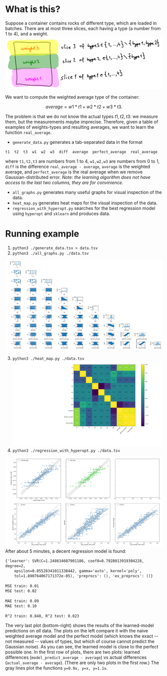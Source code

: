 # What is this?

Suppose a container contains rocks of different type, which are loaded in batches. There are at most three slices, each having a type (a number from 1 to 4), and a weight.
![](20241013233639.png)

We want to compute the weighted average type of the container:
```math
average = w1*t1 + w2*t2 + w3*t3.
```
The problem is that we do not know the actual types $t1,t2,t3$: we measure them, but the measurements maybe imprecise. Therefore, given a table of examples of weights-types and resulting averages, we want to learn the function `real_average`.

- `generate_data.py` generates a tab-separated data in the format
```
t1  t2  t3  w1  w2  w3  diff  average  perfect_average  real_average
```
  where  `t1,t2,t3` are numbers from 1 to 4, `w1,w2,w3` are numbers from 0 to 1, `diff` is the difference `real_average - average`, `average` is the weighted average, and `perfect_average` is the real average when we remove Gaussian-distributed error. _Note: the learning algorithm does not have access to the last two columns, they are for convinience._
- `all_graphs.py` generates many useful graphs for visual inspection of the data.
- `heat_map.py` generates heat maps for the visual inspection of the data.
- `regression_with_hyperopt.py` searches for the best regression model using `hyperopt` and `sklearn` and produces data.

# Running example

1. `python3 ./generate_data.tsv > data.tsv`
2. `python3 ./all_graphs.py ./data.tsv`

![](all_graphs.png)

3. `python3 ./heat_map.py ./data.tsv`
![](heat_map.png)
4. `python3 ./regression_with_hyperopt.py ./data.tsv`

![](results.png)
After about 5 minutes, a decent regression model is found: 
```
{'learner': SVR(C=1.248634607901186, coef0=0.7928013919304228, degree=2,
    epsilon=0.05528341011338442, gamma='auto', kernel='poly',
    tol=1.890764067171372e-05), 'preprocs': (), 'ex_preprocs': ()}
    
MSE train: 0.01
MSE test: 0.02

MAE train: 0.09
MAE test: 0.10

R^2 train: 0.848, R^2 test: 0.823
```
The very last plot (bottom-right) shows the results of the learned-model predictions on _all_ data. The plots on the left compare it with the naive weighted average model and the perfect model (which knows the exact -- not measured -- values of types, but which of course cannot predict the Gaussian noise). As you can see, the learned model is close to the perfect possible one. In the first row of plots, there are two plots: learned differences (`model_predict_average - average`) vs actual differences (`actual_average - average`). (There are only two plots in the first row.) The gray lines plot the functions `y=0.9x, y=x, y=1.1x`.

